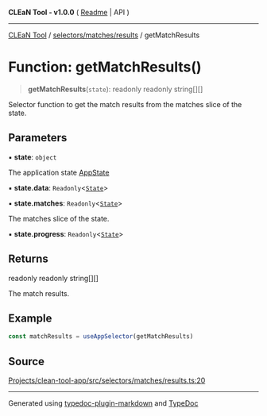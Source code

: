 **CLEaN Tool - v1.0.0** ( [Readme](../../../../README.md) \| API )

***

[CLEaN Tool](../../../../modules.md) / [selectors/matches/results](../README.md) / getMatchResults

# Function: getMatchResults()

> **getMatchResults**(`state`): readonly readonly string[][]

Selector function to get the match results from the matches slice of the state.

## Parameters

▪ **state**: `object`

The application state [AppState](../../../../app/store/type-aliases/AppState.md)

▪ **state.data**: `Readonly`\<[`State`](../../../../reducers/data/interfaces/State.md)\>

▪ **state.matches**: `Readonly`\<[`State`](../../../progress/private/interfaces/State.md)\>

The matches slice of the state.

▪ **state.progress**: `Readonly`\<[`State`](../../../progress/private/interfaces/State.md)\>

## Returns

readonly readonly string[][]

The match results.

## Example

```ts
const matchResults = useAppSelector(getMatchResults)
```

## Source

[Projects/clean-tool-app/src/selectors/matches/results.ts:20](https://github.com/yuckyh/clean-tool-app/)

***

Generated using [typedoc-plugin-markdown](https://www.npmjs.com/package/typedoc-plugin-markdown) and [TypeDoc](https://typedoc.org/)
